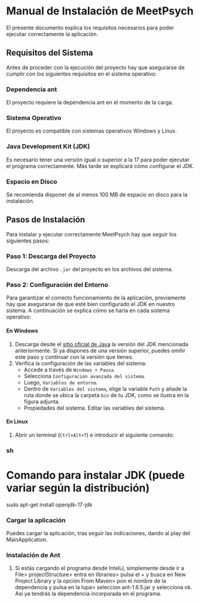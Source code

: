 # Manual de Instalación de MeetPsych

El presente documento explica los requisitos necesarios para poder ejecutar correctamente la aplicación.

## Requisitos del Sistema

Antes de proceder con la ejecución del proyecto hay que asegurarse de cumplir con los siguientes requisitos en el sistema operativo:

### Dependencia ant

El proyecto requiere la dependencia ant en el momento de la carga.

### Sistema Operativo

El proyecto es compatible con sistemas operativos Windows y Linux.

### Java Development Kit (JDK)

Es necesario tener una versión igual o superior a la 17 para poder ejecutar el programa correctamente. Más tarde se explicará cómo configurar el JDK.

### Espacio en Disco

Se recomienda disponer de al menos 100 MB de espacio en disco para la instalación.

## Pasos de Instalación

Para instalar y ejecutar correctamente MeetPsych hay que seguir los siguientes pasos:

### Paso 1: Descarga del Proyecto

Descarga del archivo `.jar` del proyecto en los archivos del sistema.

### Paso 2: Configuración del Entorno

Para garantizar el correcto funcionamiento de la aplicación, previamente hay que asegurarse de que esté bien configurado el JDK en nuestro sistema. A continuación se explica cómo se haría en cada sistema operativo:

#### En Windows

1. Descarga desde el [sitio oficial de Java](https://www.oracle.com/java/technologies/javase-jdk17-downloads.html) la versión del JDK mencionada anteriormente. Si ya dispones de una versión superior, puedes omitir este paso y continuar con la versión que tienes.
2. Verifica la configuración de las variables del sistema:
   - Accede a través de `Windows + Pausa`.
   - Selecciona `Configuración avanzada del sistema`.
   - Luego, `Variables de entorno`.
   - Dentro de `Variables del sistema`, elige la variable `Path` y añade la ruta donde se ubica la carpeta `bin` de tu JDK, como se ilustra en la figura adjunta.
   - Propiedades del sistema. Editar las variables del sistema.

#### En Linux

1. Abrir un terminal (`Ctrl+Alt+T`) e introducir el siguiente comando:

### sh
# Comando para instalar JDK (puede variar según la distribución)
sudo apt-get install openjdk-17-jdk

### Cargar la aplicación

Puedes cargar la aplicación, tras seguir las indicaciones, dando al play del MainApplication.

### Instalación de Ant

1.   Si estás cargando el programa desde InteliJ, simplemente desde ir a File> projectStructure> entra en libraries> pulsa el + y busca en New Project Library  y  la opción From Maven> pon el nombre de la dependencia y pulsa en la lupa> seleccion ant-1.6.5.jar y selecciona ok. Así ya tendrás la dependencia incorporada en el programa.



